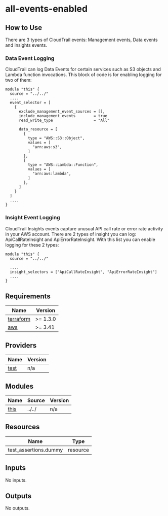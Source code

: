 # all-events-enabled

## How to Use
There are 3 types of CloudTrail events: Management events, Data events and Insights events.

### Data Event Logging
CloudTrail can log Data Events for certain services such as S3 objects and Lambda function invocations. This block of code is for enabling logging for two of them:
```
module "this" {
  source = "../../"
  ....
  event_selector = [
    {
      exclude_management_event_sources = [],
      include_management_events        = true
      read_write_type                  = "All"

      data_resource = [
        {
          type = "AWS::S3::Object",
          values = [
            "arn:aws:s3",
          ]
        },
        {
          type = "AWS::Lambda::Function",
          values = [
            "arn:aws:lambda",
          ]
        },
      ]
    }
  ]
  ....
}
```

### Insight Event Logging
CloudTrail Insights events capture unusual API call rate or error rate activity in your AWS account. There are 2 types of insight you can log: ApiCallRateInsight and ApiErrorRateInsight.
With this list you can enable logging for these 2 types:
```
module "this" {
  source = "../../"

  ....
  insight_selectors = ["ApiCallRateInsight", "ApiErrorRateInsight"]
  ....
}
```

<!-- BEGINNING OF PRE-COMMIT-TERRAFORM DOCS HOOK -->
## Requirements

| Name | Version |
|------|---------|
| <a name="requirement_terraform"></a> [terraform](#requirement\_terraform) | >= 1.3.0 |
| <a name="requirement_aws"></a> [aws](#requirement\_aws) | >= 3.41 |

## Providers

| Name | Version |
|------|---------|
| <a name="provider_test"></a> [test](#provider\_test) | n/a |

## Modules

| Name | Source | Version |
|------|--------|---------|
| <a name="module_this"></a> [this](#module\_this) | ../../ | n/a |

## Resources

| Name | Type |
|------|------|
| test_assertions.dummy | resource |

## Inputs

No inputs.

## Outputs

No outputs.
<!-- END OF PRE-COMMIT-TERRAFORM DOCS HOOK -->
